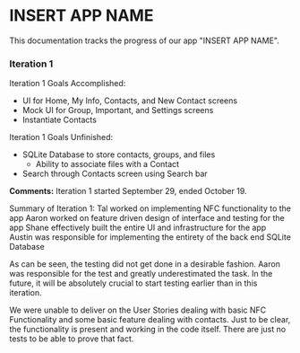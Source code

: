 # INSERT APP NAME

This documentation tracks the progress of our app "INSERT APP NAME".

### Iteration 1
Iteration 1 Goals Accomplished:
- UI for Home, My Info, Contacts, and New Contact screens
- Mock UI for Group, Important, and Settings screens
- Instantiate Contacts

Iteration 1 Goals Unfinished:
- SQLite Database to store contacts, groups, and files
  - Ability to associate files with a Contact
- Search through Contacts screen using Search bar

**Comments:**
Iteration 1 started September 29, ended October 19.

Summary of Iteration 1: 
Tal worked on implementing NFC functionality to the app
Aaron worked on feature driven design of interface and testing for the app
Shane effectively built the entire UI and infrastructure for the app
Austin was responsible for implementing the entirety of the back end SQLite Database

As can be seen, the testing did not get done in a desirable fashion. Aaron was responsible for the test and greatly underestimated the task. In the future, it will be absolutely crucial to start testing earlier than in this iteration. 

We were unable to deliver on the User Stories dealing with basic NFC Functionality and some basic feature dealing with contacts. Just to be clear, the functionality is present and working in the code itself. There are just no tests to be able to prove that fact. 
